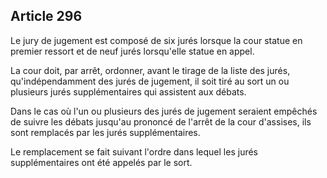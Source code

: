 Article 296
----
Le jury de jugement est composé de six jurés lorsque la cour statue en premier
ressort et de neuf jurés lorsqu'elle statue en appel.

La cour doit, par arrêt, ordonner, avant le tirage de la liste des jurés,
qu'indépendamment des jurés de jugement, il soit tiré au sort un ou plusieurs
jurés supplémentaires qui assistent aux débats.

Dans le cas où l'un ou plusieurs des jurés de jugement seraient empêchés de
suivre les débats jusqu'au prononcé de l'arrêt de la cour d'assises, ils sont
remplacés par les jurés supplémentaires.

Le remplacement se fait suivant l'ordre dans lequel les jurés supplémentaires
ont été appelés par le sort.
